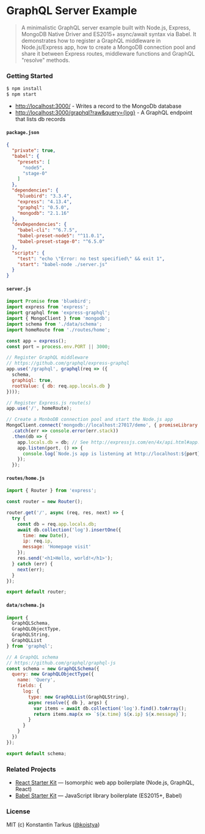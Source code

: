 # GraphQL Server Example

> A minimalistic GraphQL server example built with Node.js, Express, MongoDB
> Native Driver and ES2015+ async/await syntax via Babel. It demonstrates how to
> register a GraphQL middleware in Node.js/Express app, how to create a MongoDB
> connection pool and share it between Express routes, middleware functions and
> GraphQL "resolve" methods.

### Getting Started

```sh
$ npm install
$ npm start
```

* [http://localhost:3000/](http://localhost:3000/) - Writes a record to the MongoDb database
* [http://localhost:3000/graphql?raw&query={log}](http://localhost:3000/graphql?raw&query={log}) - A GraphQL endpoint that lists db records

#### `package.json`

```json
{
  "private": true,
  "babel": {
    "presets": [
      "node5",
      "stage-0"
    ]
  },
  "dependencies": {
    "bluebird": "3.3.4",
    "express": "4.13.4",
    "graphql": "0.5.0",
    "mongodb": "2.1.16"
  },
  "devDependencies": {
    "babel-cli": "^6.7.5",
    "babel-preset-node5": "^11.0.1",
    "babel-preset-stage-0": "^6.5.0"
  },
  "scripts": {
    "test": "echo \"Error: no test specified\" && exit 1",
    "start": "babel-node ./server.js"
  }
}
```

#### `server.js`

```js
import Promise from 'bluebird';
import express from 'express';
import graphql from 'express-graphql';
import { MongoClient } from 'mongodb';
import schema from './data/schema';
import homeRoute from './routes/home';

const app = express();
const port = process.env.PORT || 3000;

// Register GraphQL middleware
// https://github.com/graphql/express-graphql
app.use('/graphql', graphql(req => ({
  schema,
  graphiql: true,
  rootValue: { db: req.app.locals.db }
})));

// Register Express.js route(s)
app.use('/', homeRoute);

// Create a MonboDB connection pool and start the Node.js app
MongoClient.connect('mongodb://localhost:27017/demo', { promiseLibrary: Promise })
  .catch(err => console.error(err.stack))
  .then(db => {
    app.locals.db = db; // See http://expressjs.com/en/4x/api.html#app.locals
    app.listen(port, () => {
      console.log(`Node.js app is listening at http://localhost:${port}/`);
    });
  });
```

#### `routes/home.js`

```js
import { Router } from 'express';

const router = new Router();

router.get('/', async (req, res, next) => {
  try {
    const db = req.app.locals.db;
    await db.collection('log').insertOne({
      time: new Date(),
      ip: req.ip,
      message: 'Homepage visit'
    });
    res.send('<h1>Hello, world!</h1>');
  } catch (err) {
    next(err);
  }
});

export default router;
```

#### `data/schema.js`

```js
import {
  GraphQLSchema,
  GraphQLObjectType,
  GraphQLString,
  GraphQLList
} from 'graphql';

// A GraphQL schema
// https://github.com/graphql/graphql-js
const schema = new GraphQLSchema({
  query: new GraphQLObjectType({
    name: 'Query',
    fields: {
      log: {
        type: new GraphQLList(GraphQLString),
        async resolve({ db }, args) {
          var items = await db.collection('log').find().toArray();
          return items.map(x => `${x.time} ${x.ip} ${x.message}`);
        }
      }
    }
  })
});

export default schema;
```

### Related Projects

* [React Starter Kit](https://github.com/kriasoft/react-starter-kit) — Isomorphic web app boilerplate (Node.js, GraphQL, React)
* [Babel Starter Kit](https://github.com/kriasoft/babel-starter-kit) — JavaScript library boilerplate (ES2015+, Babel)

### License

MIT (c) Konstantin Tarkus ([@koistya](https://twitter.com/koistya))
